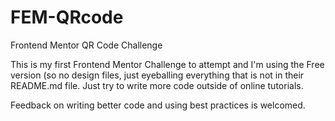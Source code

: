 # FEM-QRcode
Frontend Mentor QR Code Challenge

This is my first Frontend Mentor Challenge to attempt and I'm using the Free version (so no design files, just eyeballing everything that is not in their README.md file.  Just try to write more code outside of online tutorials.  

Feedback on writing better code and using best practices is welcomed.
